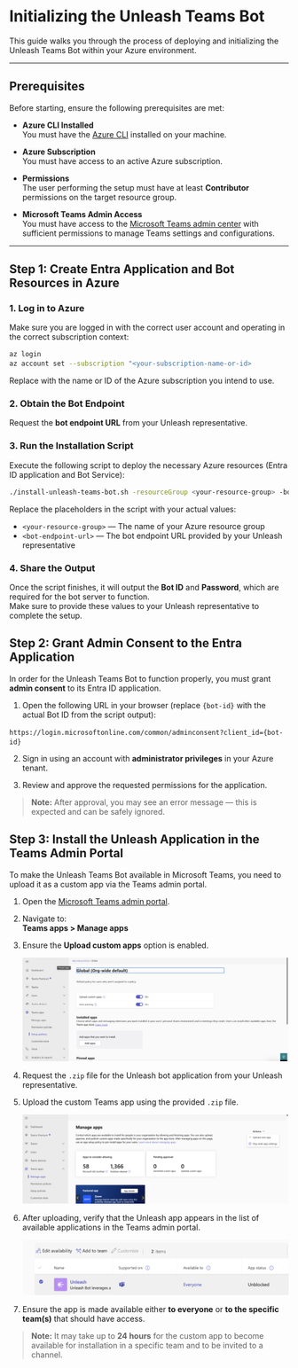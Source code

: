 # Initializing the Unleash Teams Bot

This guide walks you through the process of deploying and initializing the Unleash Teams Bot within your Azure environment.

---

## Prerequisites

Before starting, ensure the following prerequisites are met:

- **Azure CLI Installed**  
  You must have the [Azure CLI](https://learn.microsoft.com/en-us/cli/azure/install-azure-cli) installed on your machine.

- **Azure Subscription**  
  You must have access to an active Azure subscription.

- **Permissions**  
  The user performing the setup must have at least **Contributor** permissions on the target resource group.

- **Microsoft Teams Admin Access**  
  You must have access to the [Microsoft Teams admin center](https://admin.teams.microsoft.com/) with sufficient permissions to manage Teams settings and configurations.

---

## Step 1: Create Entra Application and Bot Resources in Azure

### 1. Log in to Azure

Make sure you are logged in with the correct user account and operating in the correct subscription context:

```bash
az login
az account set --subscription "<your-subscription-name-or-id>
```

Replace <your-subscription-name-or-id> with the name or ID of the Azure subscription you intend to use.

### 2. Obtain the Bot Endpoint

Request the **bot endpoint URL** from your Unleash representative.


### 3. Run the Installation Script

Execute the following script to deploy the necessary Azure resources (Entra ID application and Bot Service):

```bash
./install-unleash-teams-bot.sh -resourceGroup <your-resource-group> -botEndpoint <bot-endpoint-url>
```

Replace the placeholders in the script with your actual values:

- `<your-resource-group>` — The name of your Azure resource group  
- `<bot-endpoint-url>` — The bot endpoint URL provided by your Unleash representative

### 4. Share the Output

Once the script finishes, it will output the **Bot ID** and **Password**, which are required for the bot server to function.  
Make sure to provide these values to your Unleash representative to complete the setup.


## Step 2: Grant Admin Consent to the Entra Application

In order for the Unleash Teams Bot to function properly, you must grant **admin consent** to its Entra ID application.

1. Open the following URL in your browser (replace `{bot-id}` with the actual Bot ID from the script output):

`https://login.microsoftonline.com/common/adminconsent?client_id={bot-id}`

2. Sign in using an account with **administrator privileges** in your Azure tenant.

3. Review and approve the requested permissions for the application.

> **Note:** After approval, you may see an error message — this is expected and can be safely ignored.


## Step 3: Install the Unleash Application in the Teams Admin Portal

To make the Unleash Teams Bot available in Microsoft Teams, you need to upload it as a custom app via the Teams admin portal.

1. Open the [Microsoft Teams admin portal](https://admin.teams.microsoft.com/).

2. Navigate to:  
   **Teams apps > Manage apps**

3. Ensure the **Upload custom apps** option is enabled.

   ![Enable Upload Custom Apps](images/upload-custom-apps-enabled.png)

4. Request the `.zip` file for the Unleash bot application from your Unleash representative.

5. Upload the custom Teams app using the provided `.zip` file.

   ![Upload Custom App](images/upload-unleash-app.png)

6. After uploading, verify that the Unleash app appears in the list of available applications in the Teams admin portal.

   ![Unleash App Visible](images/unleash-app-installed.png)

7. Ensure the app is made available either **to everyone** or **to the specific team(s)** that should have access.

> **Note:** It may take up to **24 hours** for the custom app to become available for installation in a specific team and to be invited to a channel.
